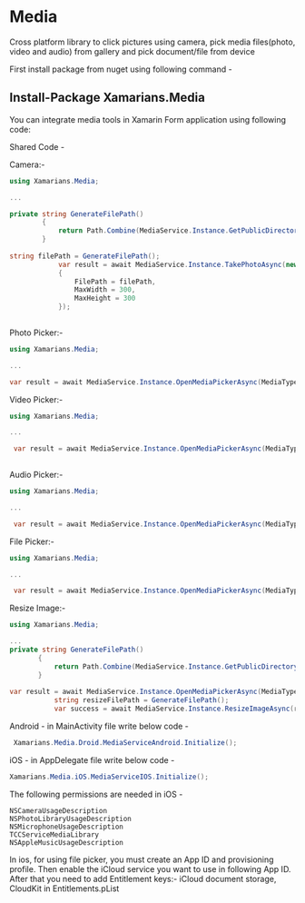 # Media
Cross platform library to click pictures using camera, pick media files(photo, video and audio) from gallery and pick document/file from device

First install package from nuget using following command -
## Install-Package Xamarians.Media

You can integrate media tools in Xamarin Form application using following code:

 Shared Code -
 
Camera:-
 
```c#
using Xamarians.Media;

...

private string GenerateFilePath()
        {
			return Path.Combine(MediaService.Instance.GetPublicDirectoryPath(), MediaService.Instance.GenerateUniqueFileName("jpg"));
        }
		
string filePath = GenerateFilePath();
            var result = await MediaService.Instance.TakePhotoAsync(new CameraOption()
            {
                FilePath = filePath,
                MaxWidth = 300,
                MaxHeight = 300
            });
		
```
Photo Picker:- 
 
```c#
using Xamarians.Media;

...

var result = await MediaService.Instance.OpenMediaPickerAsync(MediaType.Image);

```
Video Picker:- 
 
```c#
using Xamarians.Media;

...

 var result = await MediaService.Instance.OpenMediaPickerAsync(MediaType.Video);
 
```
Audio Picker:-

```c#
using Xamarians.Media;

...

 var result = await MediaService.Instance.OpenMediaPickerAsync(MediaType.Audio);

```

File Picker:-
```c#
using Xamarians.Media;

...

 var result = await MediaService.Instance.OpenMediaPickerAsync(MediaType.Documents);

```
 Resize Image:-
 
 ```c#
using Xamarians.Media;

...
private string GenerateFilePath()
        {
			return Path.Combine(MediaService.Instance.GetPublicDirectoryPath(), MediaService.Instance.GenerateUniqueFileName("jpg"));
        }
		
 var result = await MediaService.Instance.OpenMediaPickerAsync(MediaType.Image);
            string resizeFilePath = GenerateFilePath();
            var success = await MediaService.Instance.ResizeImageAsync(result.FilePath, resizeFilePath, 250, 250);

```
Android - in MainActivity file write below code -
```c#
 Xamarians.Media.Droid.MediaServiceAndroid.Initialize();
```

iOS - in AppDelegate file write below code -
```c#
Xamarians.Media.iOS.MediaServiceIOS.Initialize();
```
The following permissions are needed in iOS -
```
NSCameraUsageDescription	
NSPhotoLibraryUsageDescription
NSMicrophoneUsageDescription
TCCServiceMediaLibrary
NSAppleMusicUsageDescription
```
In ios, for using file picker, you must create an App ID and provisioning profile. Then enable the iCloud service you want to use in following App ID.
After that you need to add Entitlement keys:- iCloud document storage, CloudKit in Entitlements.pList

